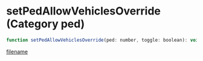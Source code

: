 # setPedAllowVehiclesOverride (Category ped)

```js
function setPedAllowVehiclesOverride(ped: number, toggle: boolean): void
```

[filename](setPedAllowVehiclesOverride_m.md ':include')